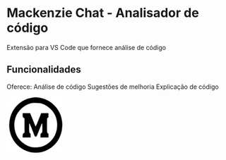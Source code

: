 # Mackenzie Chat - Analisador de código
Extensão para VS Code que fornece análise de código

## Funcionalidades

Oferece:
Análise de código
Sugestões de melhoria
Explicação de código

![Mackenzie Chat](resources/icon.png)
